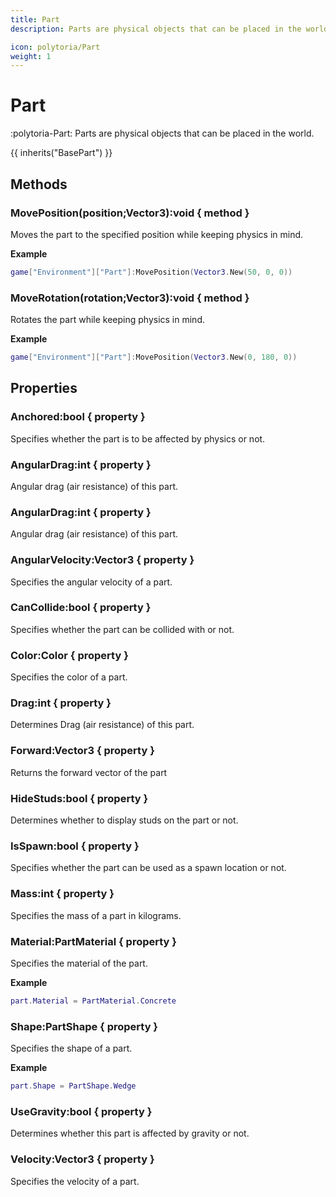 ```yaml
---
title: Part
description: Parts are physical objects that can be placed in the world.

icon: polytoria/Part
weight: 1
---
```


# Part

:polytoria-Part: Parts are physical objects that can be placed in the world.

{{ inherits("BasePart") }}

## Methods

### MovePosition(position;Vector3):void { method }

Moves the part to the specified position while keeping physics in mind.

**Example**
```lua
game["Environment"]["Part"]:MovePosition(Vector3.New(50, 0, 0))
```

### MoveRotation(rotation;Vector3):void { method }
Rotates the part while keeping physics in mind.

**Example**
```lua
game["Environment"]["Part"]:MovePosition(Vector3.New(0, 180, 0))
```

## Properties

### Anchored:bool { property }

Specifies whether the part is to be affected by physics or not.

### AngularDrag:int { property }

Angular drag (air resistance) of this part.

### AngularDrag:int { property }

Angular drag (air resistance) of this part.

### AngularVelocity:Vector3 { property }

Specifies the angular velocity of a part.

### CanCollide:bool { property }

Specifies whether the part can be collided with or not.

### Color:Color { property }

Specifies the color of a part.

### Drag:int { property }

Determines Drag (air resistance) of this part.

### Forward:Vector3 { property }

Returns the forward vector of the part

### HideStuds:bool { property }

Determines whether to display studs on the part or not.

### IsSpawn:bool { property }

Specifies whether the part can be used as a spawn location or not.

### Mass:int { property }

Specifies the mass of a part in kilograms.

### Material:PartMaterial { property }

Specifies the material of the part.

**Example**

```lua
part.Material = PartMaterial.Concrete
```

### Shape:PartShape { property }

Specifies the shape of a part.

**Example**

```lua
part.Shape = PartShape.Wedge
```

### UseGravity:bool { property }

Determines whether this part is affected by gravity or not.

### Velocity:Vector3 { property }

Specifies the velocity of a part.
